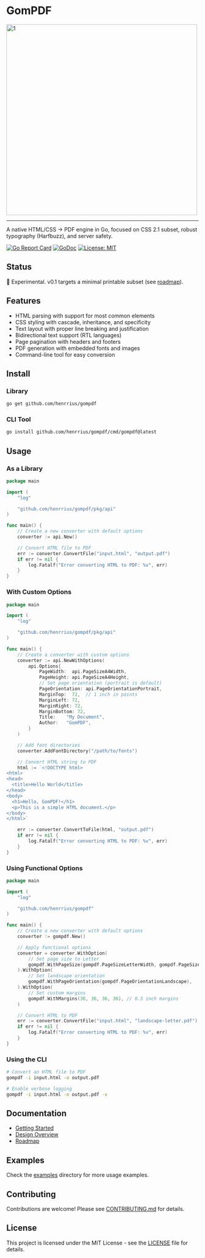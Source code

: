 # GomPDF

<img width="500" height="500" alt="1" src="https://github.com/user-attachments/assets/eab81250-47cd-4931-a7bd-048e90e599b9" />

---

A native HTML/CSS → PDF engine in Go, focused on CSS 2.1 subset, robust typography (Harfbuzz), and server safety.

[![Go Report Card](https://goreportcard.com/badge/github.com/henrrius/gompdf)](https://goreportcard.com/report/github.com/henrrius/gompdf)
[![GoDoc](https://godoc.org/github.com/henrrius/gompdf?status.svg)](https://godoc.org/github.com/henrrius/gompdf)
[![License: MIT](https://img.shields.io/badge/License-MIT-yellow.svg)](https://opensource.org/licenses/MIT)

## Status
🚧 Experimental. v0.1 targets a minimal printable subset (see [roadmap](docs/roadmap.md)).

## Features

- HTML parsing with support for most common elements
- CSS styling with cascade, inheritance, and specificity
- Text layout with proper line breaking and justification
- Bidirectional text support (RTL languages)
- Page pagination with headers and footers
- PDF generation with embedded fonts and images
- Command-line tool for easy conversion

## Install

### Library

```bash
go get github.com/henrrius/gompdf
```

### CLI Tool

```bash
go install github.com/henrrius/gompdf/cmd/gompdf@latest
```

## Usage

### As a Library

```go
package main

import (
	"log"

	"github.com/henrrius/gompdf/pkg/api"
)

func main() {
	// Create a new converter with default options
	converter := api.New()

	// Convert HTML file to PDF
	err := converter.ConvertFile("input.html", "output.pdf")
	if err != nil {
		log.Fatalf("Error converting HTML to PDF: %v", err)
	}
}
```

### With Custom Options

```go
package main

import (
	"log"

	"github.com/henrrius/gompdf/pkg/api"
)

func main() {
	// Create a converter with custom options
	converter := api.NewWithOptions(
		api.Options{
			PageWidth:  api.PageSizeA4Width,
			PageHeight: api.PageSizeA4Height,
			// Set page orientation (portrait is default)
			PageOrientation: api.PageOrientationPortrait,
			MarginTop:  72,  // 1 inch in points
			MarginLeft: 72,
			MarginRight: 72,
			MarginBottom: 72,
			Title:    "My Document",
			Author:   "GomPDF",
		}
	)

	// Add font directories
	converter.AddFontDirectory("/path/to/fonts")

	// Convert HTML string to PDF
	html := `<!DOCTYPE html>
<html>
<head>
  <title>Hello World</title>
</head>
<body>
  <h1>Hello, GomPDF!</h1>
  <p>This is a simple HTML document.</p>
</body>
</html>`

	err := converter.ConvertToFile(html, "output.pdf")
	if err != nil {
		log.Fatalf("Error converting HTML to PDF: %v", err)
	}
}
```

### Using Functional Options

```go
package main

import (
	"log"

	"github.com/henrrius/gompdf"
)

func main() {
	// Create a new converter with default options
	converter := gompdf.New()

	// Apply functional options
	converter = converter.WithOption(
		// Set page size to Letter
		gompdf.WithPageSize(gompdf.PageSizeLetterWidth, gompdf.PageSizeLetterHeight),
	).WithOption(
		// Set landscape orientation
		gompdf.WithPageOrientation(gompdf.PageOrientationLandscape),
	).WithOption(
		// Set custom margins
		gompdf.WithMargins(36, 36, 36, 36), // 0.5 inch margins
	)

	// Convert HTML to PDF
	err := converter.ConvertFile("input.html", "landscape-letter.pdf")
	if err != nil {
		log.Fatalf("Error converting HTML to PDF: %v", err)
	}
}
```

### Using the CLI

```bash
# Convert an HTML file to PDF
gompdf -i input.html -o output.pdf

# Enable verbose logging
gompdf -i input.html -o output.pdf -v
```

## Documentation

- [Getting Started](docs/getting-started.md)
- [Design Overview](docs/design-overview.md)
- [Roadmap](docs/roadmap.md)

## Examples

Check the [examples](examples/) directory for more usage examples.

## Contributing

Contributions are welcome! Please see [CONTRIBUTING.md](CONTRIBUTING.md) for details.

## License

This project is licensed under the MIT License - see the [LICENSE](LICENSE) file for details.
